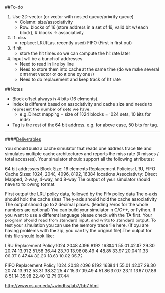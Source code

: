 ##To-do
1. Use 2D-vector (or vector with nested queue/priority queue)
    - Column: size/associativity
    - Row: blocks of 16 (store address in a set of 16, valid bit w/ each block), # blocks -> associativity
2. If miss
    - replace: LRU(Last recently used)
               FIFO (First in first out)
3. If hit
    - store the hit times so we can compute the hit rate later
4. Input will be a bunch of addresses
    - Need to read in line by line
    - Need to store them into cache at the same time (do we make several differnet vector or do it one by one?)
    - Need to do replacement and keep track of hit rate 

##Notes
- Block offset always is 4 bits (16 elements).
- Index is different based on associativity and cache size and needs to represent the number of sets we have.
    - e.g. Direct mapping + size of 1024 blocks = 1024 sets, 10 bits for index
- Tag is the rest of the 64 bit address. e.g. for above case, 50 bits for tag.

---
####[Deliverables](http://www.cs.ucr.edu/~windhs/lab7/lab7.html)

You should build a cache simulator that reads one address trace file and simulates multiple cache architectures and reports the miss rate (# misses / total accesses). Your simulator should support all the following attributes:

64 bit addresses
Block Size: 16 elements
Replacement Policies: LRU, FIFO
Cache Sizes: 1024, 2048, 4096, 8192, 16384 locations
Associativity: Direct Mapped, 2-way, 4-way, and 8-way
The output of your simulator should have to following format.

First output the LRU policy data, followed by the Fifo policy data
The x-axis should hold the cache sizes
The y-axis should hold the cache associativity
The output should go to 2 decimal places. (leading zeros for the whole numbers are optional)
You can build your simulator in C/C++, or Python. If you want to use a different language please check with the TA first. Your program should read from standard input, and write to standard output. To test your simulation you can use the memory trace file here. (If oyu are having problems with the zip, you can try the original file).The output for this file should look like:

LRU Replacement Policy
1024	2048	4096	8192	16384
1	55.01	42.07	29.30	20.74	13.91
2	51.58	36.44	23.70	13.98	08.49
4	48.85	33.97	20.04	11.33	06.37
8	47.44	32.20	18.63	10.02	05.72

FIFO Replacement Policy
1024	2048	4096	8192	16384
1	55.01	42.07	29.30	20.74	13.91
2	53.31	38.32	25.47	15.37	09.49
4	51.86	37.07	23.11	13.67	07.86
8	51.14	35.98	22.40	12.79	07.44

http://www.cs.ucr.edu/~windhs/lab7/lab7.html
